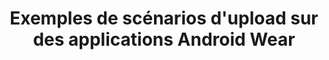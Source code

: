 ---
layout: inspirer-parcours-apps-android-wear_index
title: Exemples de scénarios d'upload sur des applications Android Wear
tags: parcours-apps-android-wear-upload
permalink: /inspiration/parcours-apps/android-wear/upload/
intro:
text-twtr: En train d'explorer la sélection de scénarios d'upload sur des applications Android Wear by @MagDuWebdesign
current_nav: all
---